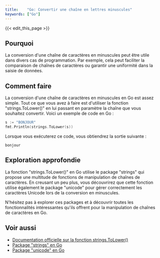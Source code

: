 ```yaml
---
title:    "Go: Convertir une chaîne en lettres minuscules"
keywords: ["Go"]
---
```


{{< edit_this_page >}}

## Pourquoi

La conversion d'une chaîne de caractères en minuscules peut être utile dans divers cas de programmation. Par exemple, cela peut faciliter la comparaison de chaînes de caractères ou garantir une uniformité dans la saisie de données.

## Comment faire

La conversion d'une chaîne de caractères en minuscules en Go est assez simple. Tout ce que vous avez à faire est d'utiliser la fonction "strings.ToLower()" en lui passant en paramètre la chaîne que vous souhaitez convertir. Voici un exemple de code en Go :

```Go
s := "BONJOUR"
fmt.Println(strings.ToLower(s))
```

Lorsque vous exécuterez ce code, vous obtiendrez la sortie suivante :

```
bonjour
```

## Exploration approfondie

La fonction "strings.ToLower()" en Go utilise le package "strings" qui propose une multitude de fonctions de manipulation de chaînes de caractères. En creusant un peu plus, vous découvrirez que cette fonction utilise également le package "unicode" pour gérer correctement les caractères Unicode lors de la conversion en minuscules.

N'hésitez pas à explorer ces packages et à découvrir toutes les fonctionnalités intéressantes qu'ils offrent pour la manipulation de chaînes de caractères en Go.

## Voir aussi

- [Documentation officielle sur la fonction strings.ToLower()](https://golang.org/pkg/strings/#ToLower)
- [Package "strings" en Go](https://golang.org/pkg/strings/)
- [Package "unicode" en Go](https://golang.org/pkg/unicode/)